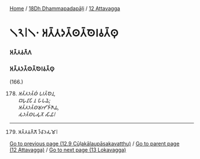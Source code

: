 
[Home](/) / [18Dh Dhammapadapāḷi](/tipitaka/18Dh.md) / [12 Attavagga](/tipitaka/18Dh/12.md)

# 𑁧𑁨𑁇𑁧𑁦 𑀅𑀢𑁆𑀢𑀤𑀢𑁆𑀣𑀢𑁆𑀣𑁂𑀭𑀯𑀢𑁆𑀣𑀼

### 𑀅𑀢𑁆𑀢𑀯𑀕𑁆𑀕

### 𑀅𑀢𑁆𑀢𑀤𑀢𑁆𑀣𑀢𑁆𑀣𑁂𑀭𑀯𑀢𑁆𑀣𑀼

(166.)

178. _𑀅𑀢𑁆𑀢𑀤𑀢𑁆𑀣𑀁 𑀧𑀭𑀢𑁆𑀣𑁂𑀦,_  
_𑀩𑀳𑀼𑀦𑀸𑀧𑀺 𑀦 𑀳𑀸𑀧𑀬𑁂;_  
_𑀅𑀢𑁆𑀢𑀤𑀢𑁆𑀣𑀫𑀪𑀺𑀜𑁆𑀜𑀸𑀬,_  
_𑀲𑀤𑀢𑁆𑀣𑀧𑀲𑀼𑀢𑁄 𑀲𑀺𑀬𑀸𑁇_  


---

179. 𑀅𑀢𑁆𑀢𑀯𑀕𑁆𑀕𑁄 𑀤𑁆𑀯𑀸𑀤𑀲𑀫𑁄𑁇



[Go to previous page (12.9 Cūḷakālaupāsakavatthu)](/tipitaka/18Dh/12/12.9.md) / [Go to parent page (12 Attavagga)](/tipitaka/18Dh/12.md) / [Go to next page (13 Lokavagga)](/tipitaka/18Dh/13.md)


